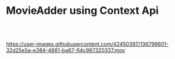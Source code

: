 # MovieAdder using Context Api

<br>
<br>


https://user-images.githubusercontent.com/42450397/136796601-32d25e5a-e384-4881-ba67-64c987320337.mov

